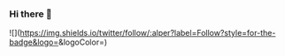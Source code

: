### Hi there 👋

![<Badge Name>](https://img.shields.io/twitter/follow/:alper?label=Follow?style=for-the-badge&logo=<Icon Name>&logoColor=<Logo Color>)

<!--
**alper/alper** is a ✨ _special_ ✨ repository because its `README.md` (this file) appears on your GitHub profile.

Here are some ideas to get you started:

- 🔭 I’m currently working on ...
- 🌱 I’m currently learning ...
- 👯 I’m looking to collaborate on ...
- 🤔 I’m looking for help with ...
- 💬 Ask me about ...
- 📫 How to reach me: ...
- 😄 Pronouns: ...
- ⚡ Fun fact: ...
-->

